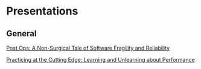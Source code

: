 # Presentations

## General

[Post Ops: A Non-Surgical Tale of Software Fragility and Reliability](http://vimeo.com/m/97697972)

[Practicing at the Cutting Edge: Learning and Unlearning about Performance](http://www.infoq.com/presentations/java-performance)
